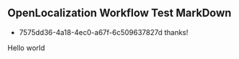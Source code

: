 ## OpenLocalization Workflow Test MarkDown
* 7575dd36-4a18-4ec0-a67f-6c509637827d 
thanks!

Hello world